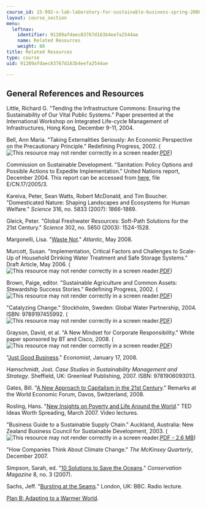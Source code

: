 ```yaml
---
course_id: 15-992-s-lab-laboratory-for-sustainable-business-spring-2008
layout: course_section
menu:
  leftnav:
    identifier: 91289afdaec83767d163b4eefa2544ae
    name: Related Resources
    weight: 80
title: Related Resources
type: course
uid: 91289afdaec83767d163b4eefa2544ae

---
```


General References and Resources
--------------------------------

Little, Richard G. "Tending the Infrastructure Commons: Ensuring the Sustainability of Our Vital Public Systems." Paper presented at the International Workshop on Integrated Life-cycle Management of Infrastructures, Hong Kong, December 9-11, 2004.

Bell, Ann Maria. "Taking Externalities Seriously: An Economic Perspective on the Precautionary Principle." Redefining Progress, 2002. (![This resource may not render correctly in a screen reader.](/images/inacessible.gif)[PDF](http://annmariabell.com/research/AMBell_precaution_short.pdf))

Commission on Sustainable Development. "Sanitation: Policy Options and Possible Actions to Expedite Implementation." United Nations report, December 2004. This report can be accessed from [here](http://www.un.org/News/Press/docs/2005/envdev823.doc.htm), file E/CN.17/2005/3.

Kareiva, Peter, Sean Watts, Robert McDonald, and Tim Boucher. "Domesticated Nature: Shaping Landscapes and Ecosystems for Human Welfare." _Science_ 316, no. 5833 (2007): 1866-1869.

Gleick, Peter. "Global Freshwater Resources: Soft-Path Solutions for the 21st Century." _Science_ 302, no. 5650 (2003): 1524-1528.

Margonelli, Lisa. "[Waste Not](http://www.theatlantic.com/doc/200805/recycled-steam)." _Atlantic_, May 2008.

Murcott, Susan. "Implementation, Critical Factors and Challenges to Scale-Up of Household Drinking Water Treatment and Safe Storage Systems." Draft Article, May 2006. (![This resource may not render correctly in a screen reader.](/images/inacessible.gif)[PDF](http://www.hip.watsan.net/content/download/1217/6114/file/20060501-HWTS-Murcott.pdf))

Brown, Paige, editor. "Sustainable Agriculture and Common Assets: Stewardship Success Stories." Redefining Progress, 2002. (![This resource may not render correctly in a screen reader.](/images/inacessible.gif)[PDF](http://www.sfenvironment.org/downloads/library/13precprinwhitepaper.pdf))

"Catalyzing Change." Stockholm, Sweden: Global Water Partnership, 2004. ISBN: 9789197455992. (![This resource may not render correctly in a screen reader.](/images/inacessible.gif)[PDF](http://www.gwpforum.org/gwp/library/Catalyzing_change-final.pdf))

Grayson, David, et al. "A New Mindset for Corporate Responsibility." White paper sponsored by BT and Cisco, 2008. (![This resource may not render correctly in a screen reader.](/images/inacessible.gif)[PDF](http://www.cisco.com/cisco/web/UK/pdfs/A_mind_set_for_corporate_sustainability.pdf))

"[Just Good Business](http://www.economist.com./specialreports/displaystory.cfm?story_id=10491077)." _Economist_, January 17, 2008.

Hamschmidt, Jost. _Case Studies in Sustainability Management and Strategy_. Sheffield, UK: Greenleaf Publishing, 2007. ISBN: 9781906093013.

Gates, Bill. "[A New Approach to Capitalism in the 21st Century](https://www.networkworld.com/article/2282669/microsoft-s-bill-gates---a-new-approach-to-capitalism-in-the-21st-century-.html)." Remarks at the World Economic Forum, Davos, Switzerland, 2008.

Rosling, Hans. "[New Insights on Poverty and Life Around the World](http://www.ted.com/index.php/talks/hans_rosling_reveals_new_insights_on_poverty.html)." TED Ideas Worth Spreading, March 2007. Video lectures.

"Business Guide to a Sustainable Supply Chain." Auckland, Australia: New Zealand Business Council for Sustainable Development, 2003. (![This resource may not render correctly in a screen reader.](/images/inacessible.gif)[PDF - 2.6 MB](http://www.nzbcsd.org.nz/supplychain/SupplyChain.pdf))

"How Companies Think About Climate Change." _The McKinsey Quarterly_, December 2007.

Simpson, Sarah, ed. "[10 Solutions to Save the Oceans](https://www.conservationmagazine.org/2008/07/10-solutions-to-save-the-ocean/)." _Conservation Magazine_ 8, no. 3 (2007).

Sachs, Jeff. "[Bursting at the Seams](http://www.bbc.co.uk/radio4/reith2007/lecture1.shtml)." London, UK: BBC. Radio lecture.

[Plan B: Adapting to a Warmer World](https://www.revealnews.org/article/plan-b-adapting-to-a-warmer-world/).